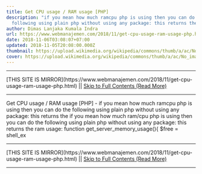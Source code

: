 ```yaml
---
title: Get CPU usage / RAM usage [PHP]
description: "if you mean how much ramcpu php is using then you can do the
  following using plain php without using any package: this returns the"
author: Dimas Lanjaka Kumala Indra
url: https://www.webmanajemen.com/2018/11/get-cpu-usage-ram-usage-php.html
date: 2018-11-06T03:08:07+07:00
updated: 2018-11-05T20:08:00.000Z
thumbnail: https://upload.wikimedia.org/wikipedia/commons/thumb/a/ac/No_image_available.svg/2048px-No_image_available.svg.png
cover: https://upload.wikimedia.org/wikipedia/commons/thumb/a/ac/No_image_available.svg/2048px-No_image_available.svg.png
---
```


<hr/> [THIS SITE IS MIRROR](https://www.webmanajemen.com/2018/11/get-cpu-usage-ram-usage-php.html) || <a href="https://www.webmanajemen.com/2018/11/get-cpu-usage-ram-usage-php.html" rel="follow" class="button" id="read-more">Skip to Full Contents (Read More)</a> <hr/> Get CPU usage / RAM usage [PHP] - if you mean how much ramcpu php is using then you can do the following using plain php without using any package: this returns the if you mean how much ram/cpu php is using then you can do the following     using plain php without using any package: this returns the ram usage: 
function get_server_memory_usage(){
$free = shell_ex <hr/> [THIS SITE IS MIRROR](https://www.webmanajemen.com/2018/11/get-cpu-usage-ram-usage-php.html) || <a href="https://www.webmanajemen.com/2018/11/get-cpu-usage-ram-usage-php.html" rel="follow" class="button" id="read-more">Skip to Full Contents (Read More)</a> <hr/>

<script>
    if (location.host.includes('dimaslanjaka12')) {
      location.replace('https://www.webmanajemen.com/2018/11/get-cpu-usage-ram-usage-php.html');
    }
  </script>
